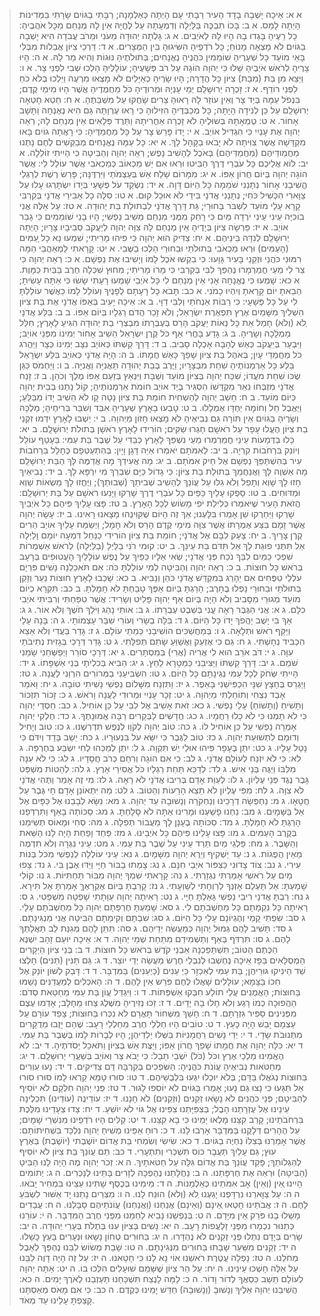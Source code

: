 > א א: אֵיכָה יָשְׁבָה בָדָד הָעִיר רַבָּתִי עָם הָיְתָה כְּאַלְמָנָה; רַבָּתִי בַגּוֹיִם שָׂרָתִי בַּמְּדִינוֹת הָיְתָה לָמַס.
> א ב: בָּכוֹ תִבְכֶּה בַּלַּיְלָה וְדִמְעָתָהּ עַל לֶחֱיָהּ אֵין לָהּ מְנַחֵם מִכָּל אֹהֲבֶיהָ:  כָּל רֵעֶיהָ בָּגְדוּ בָהּ הָיוּ לָהּ לְאֹיְבִים.
> א ג: גָּלְתָה יְהוּדָה מֵעֹנִי וּמֵרֹב עֲבֹדָה הִיא יָשְׁבָה בַגּוֹיִם לֹא מָצְאָה מָנוֹחַ; כָּל רֹדְפֶיהָ הִשִּׂיגוּהָ בֵּין הַמְּצָרִים.
> א ד: דַּרְכֵי צִיּוֹן אֲבֵלוֹת מִבְּלִי בָּאֵי מוֹעֵד כָּל שְׁעָרֶיהָ שׁוֹמֵמִין כֹּהֲנֶיהָ נֶאֱנָחִים; בְּתוּלֹתֶיהָ נּוּגוֹת וְהִיא מַר לָהּ.
> א ה: הָיוּ צָרֶיהָ לְרֹאשׁ אֹיְבֶיהָ שָׁלוּ כִּי יְהוָה הוֹגָהּ עַל רֹב פְּשָׁעֶיהָ; עוֹלָלֶיהָ הָלְכוּ שְׁבִי לִפְנֵי צָר.
> א ו: וַיֵּצֵא מִן בַּת (מִבַּת) צִיּוֹן כָּל הֲדָרָהּ; הָיוּ שָׂרֶיהָ כְּאַיָּלִים לֹא מָצְאוּ מִרְעֶה וַיֵּלְכוּ בְלֹא כֹחַ לִפְנֵי רוֹדֵף.
> א ז: זָכְרָה יְרוּשָׁלִַם יְמֵי עָנְיָהּ וּמְרוּדֶיהָ כֹּל מַחֲמֻדֶיהָ אֲשֶׁר הָיוּ מִימֵי קֶדֶם; בִּנְפֹל עַמָּהּ בְּיַד צָר וְאֵין עוֹזֵר לָהּ רָאוּהָ צָרִים שָׂחֲקוּ עַל מִשְׁבַּתֶּהָ.
> א ח: חֵטְא חָטְאָה יְרוּשָׁלִַם עַל כֵּן לְנִידָה הָיָתָה; כָּל מְכַבְּדֶיהָ הִזִּילוּהָ כִּי רָאוּ עֶרְוָתָהּ גַּם הִיא נֶאֶנְחָה וַתָּשָׁב אָחוֹר.
> א ט: טֻמְאָתָהּ בְּשׁוּלֶיהָ לֹא זָכְרָה אַחֲרִיתָהּ וַתֵּרֶד פְּלָאִים אֵין מְנַחֵם לָהּ; רְאֵה יְהוָה אֶת עָנְיִי כִּי הִגְדִּיל אוֹיֵב.
> א י: יָדוֹ פָּרַשׂ צָר עַל כָּל מַחֲמַדֶּיהָ:  כִּי רָאֲתָה גוֹיִם בָּאוּ מִקְדָּשָׁהּ אֲשֶׁר צִוִּיתָה לֹא יָבֹאוּ בַקָּהָל לָךְ.
> א יא: כָּל עַמָּהּ נֶאֱנָחִים מְבַקְּשִׁים לֶחֶם נָתְנוּ מַחֲמַודֵּיהֶם (מַחֲמַדֵּיהֶם) בְּאֹכֶל לְהָשִׁיב נָפֶשׁ; רְאֵה יְהוָה וְהַבִּיטָה כִּי הָיִיתִי זוֹלֵלָה.
> א יב: לוֹא אֲלֵיכֶם כָּל עֹבְרֵי דֶרֶךְ הַבִּיטוּ וּרְאוּ אִם יֵשׁ מַכְאוֹב כְּמַכְאֹבִי אֲשֶׁר עוֹלַל לִי:  אֲשֶׁר הוֹגָה יְהוָה בְּיוֹם חֲרוֹן אַפּוֹ.
> א יג: מִמָּרוֹם שָׁלַח אֵשׁ בְּעַצְמֹתַי וַיִּרְדֶּנָּה; פָּרַשׂ רֶשֶׁת לְרַגְלַי הֱשִׁיבַנִי אָחוֹר נְתָנַנִי שֹׁמֵמָה כָּל הַיּוֹם דָּוָה.
> א יד: נִשְׂקַד עֹל פְּשָׁעַי בְּיָדוֹ יִשְׂתָּרְגוּ עָלוּ עַל צַוָּארִי הִכְשִׁיל כֹּחִי; נְתָנַנִי אֲדֹנָי בִּידֵי לֹא אוּכַל קוּם.
> א טו: סִלָּה כָל אַבִּירַי אֲדֹנָי בְּקִרְבִּי קָרָא עָלַי מוֹעֵד לִשְׁבֹּר בַּחוּרָי; גַּת דָּרַךְ אֲדֹנָי לִבְתוּלַת בַּת יְהוּדָה.
> א טז: עַל אֵלֶּה אֲנִי בוֹכִיָּה עֵינִי עֵינִי יֹרְדָה מַּיִם כִּי רָחַק מִמֶּנִּי מְנַחֵם מֵשִׁיב נַפְשִׁי; הָיוּ בָנַי שׁוֹמֵמִים כִּי גָבַר אוֹיֵב.
> א יז: פֵּרְשָׂה צִיּוֹן בְּיָדֶיהָ אֵין מְנַחֵם לָהּ צִוָּה יְהוָה לְיַעֲקֹב סְבִיבָיו צָרָיו; הָיְתָה יְרוּשָׁלִַם לְנִדָּה בֵּינֵיהֶם.
> א יח: צַדִּיק הוּא יְהוָה כִּי פִיהוּ מָרִיתִי; שִׁמְעוּ נָא כָל ָעַמִּים (הָעַמִּים) וּרְאוּ מַכְאֹבִי בְּתוּלֹתַי וּבַחוּרַי הָלְכוּ בַשֶּׁבִי.
> א יט: קָרָאתִי לַמְאַהֲבַי הֵמָּה רִמּוּנִי כֹּהֲנַי וּזְקֵנַי בָּעִיר גָּוָעוּ:  כִּי בִקְשׁוּ אֹכֶל לָמוֹ וְיָשִׁיבוּ אֶת נַפְשָׁם.
> א כ: רְאֵה יְהוָה כִּי צַר לִי מֵעַי חֳמַרְמָרוּ נֶהְפַּךְ לִבִּי בְּקִרְבִּי כִּי מָרוֹ מָרִיתִי; מִחוּץ שִׁכְּלָה חֶרֶב בַּבַּיִת כַּמָּוֶת.
> א כא: שָׁמְעוּ כִּי נֶאֱנָחָה אָנִי אֵין מְנַחֵם לִי כָּל אֹיְבַי שָׁמְעוּ רָעָתִי שָׂשׂוּ כִּי אַתָּה עָשִׂיתָ; הֵבֵאתָ יוֹם קָרָאתָ וְיִהְיוּ כָמֹנִי.
> א כב: תָּבֹא כָל רָעָתָם לְפָנֶיךָ וְעוֹלֵל לָמוֹ כַּאֲשֶׁר עוֹלַלְתָּ לִי עַל כָּל פְּשָׁעָי:  כִּי רַבּוֹת אַנְחֹתַי וְלִבִּי דַוָּי.
> ב א: אֵיכָה יָעִיב בְּאַפּוֹ אֲדֹנָי אֶת בַּת צִיּוֹן הִשְׁלִיךְ מִשָּׁמַיִם אֶרֶץ תִּפְאֶרֶת יִשְׂרָאֵל; וְלֹא זָכַר הֲדֹם רַגְלָיו בְּיוֹם אַפּוֹ.
> ב ב: בִּלַּע אֲדֹנָי ְלֹא (וְלֹא) חָמַל אֵת כָּל נְאוֹת יַעֲקֹב הָרַס בְּעֶבְרָתוֹ מִבְצְרֵי בַת יְהוּדָה הִגִּיעַ לָאָרֶץ; חִלֵּל מַמְלָכָה וְשָׂרֶיהָ.
> ב ג: גָּדַע בָּחֳרִי אַף כֹּל קֶרֶן יִשְׂרָאֵל הֵשִׁיב אָחוֹר יְמִינוֹ מִפְּנֵי אוֹיֵב; וַיִּבְעַר בְּיַעֲקֹב כְּאֵשׁ לֶהָבָה אָכְלָה סָבִיב.
> ב ד: דָּרַךְ קַשְׁתּוֹ כְּאוֹיֵב נִצָּב יְמִינוֹ כְּצָר וַיַּהֲרֹג כֹּל מַחֲמַדֵּי עָיִן; בְּאֹהֶל בַּת צִיּוֹן שָׁפַךְ כָּאֵשׁ חֲמָתוֹ.
> ב ה: הָיָה אֲדֹנָי כְּאוֹיֵב בִּלַּע יִשְׂרָאֵל בִּלַּע כָּל אַרְמְנוֹתֶיהָ שִׁחֵת מִבְצָרָיו; וַיֶּרֶב בְּבַת יְהוּדָה תַּאֲנִיָּה וַאֲנִיָּה.
> ב ו: וַיַּחְמֹס כַּגַּן שֻׂכּוֹ שִׁחֵת מֹעֲדוֹ; שִׁכַּח יְהוָה בְּצִיּוֹן מוֹעֵד וְשַׁבָּת וַיִּנְאַץ בְּזַעַם אַפּוֹ מֶלֶךְ וְכֹהֵן.
> ב ז: זָנַח אֲדֹנָי מִזְבְּחוֹ נִאֵר מִקְדָּשׁוֹ הִסְגִּיר בְּיַד אוֹיֵב חוֹמֹת אַרְמְנוֹתֶיהָ; קוֹל נָתְנוּ בְּבֵית יְהוָה כְּיוֹם מוֹעֵד.
> ב ח: חָשַׁב יְהוָה לְהַשְׁחִית חוֹמַת בַּת צִיּוֹן נָטָה קָו לֹא הֵשִׁיב יָדוֹ מִבַּלֵּעַ; וַיַּאֲבֶל חֵל וְחוֹמָה יַחְדָּו אֻמְלָלוּ.
> ב ט: טָבְעוּ בָאָרֶץ שְׁעָרֶיהָ אִבַּד וְשִׁבַּר בְּרִיחֶיהָ; מַלְכָּהּ וְשָׂרֶיהָ בַגּוֹיִם אֵין תּוֹרָה גַּם נְבִיאֶיהָ לֹא מָצְאוּ חָזוֹן מֵיְהוָה.
> ב י: יֵשְׁבוּ לָאָרֶץ יִדְּמוּ זִקְנֵי בַת צִיּוֹן הֶעֱלוּ עָפָר עַל רֹאשָׁם חָגְרוּ שַׂקִּים; הוֹרִידוּ לָאָרֶץ רֹאשָׁן בְּתוּלֹת יְרוּשָׁלִָם.
> ב יא: כָּלוּ בַדְּמָעוֹת עֵינַי חֳמַרְמְרוּ מֵעַי נִשְׁפַּךְ לָאָרֶץ כְּבֵדִי עַל שֶׁבֶר בַּת עַמִּי:  בֵּעָטֵף עוֹלֵל וְיוֹנֵק בִּרְחֹבוֹת קִרְיָה.
> ב יב: לְאִמֹּתָם יֹאמְרוּ אַיֵּה דָּגָן וָיָיִן:  בְּהִתְעַטְּפָם כֶּחָלָל בִּרְחֹבוֹת עִיר בְּהִשְׁתַּפֵּךְ נַפְשָׁם אֶל חֵיק אִמֹּתָם.
> ב יג: מָה אֲעִידֵךְ מָה אֲדַמֶּה לָּךְ הַבַּת יְרוּשָׁלִַם מָה אַשְׁוֶה לָּךְ וַאֲנַחֲמֵךְ בְּתוּלַת בַּת צִיּוֹן:  כִּי גָדוֹל כַּיָּם שִׁבְרֵךְ מִי יִרְפָּא לָךְ.
> ב יד: נְבִיאַיִךְ חָזוּ לָךְ שָׁוְא וְתָפֵל וְלֹא גִלּוּ עַל עֲוֹנֵךְ לְהָשִׁיב שְׁביּתֵךְ (שְׁבוּתֵךְ); וַיֶּחֱזוּ לָךְ מַשְׂאוֹת שָׁוְא וּמַדּוּחִים.
> ב טו: סָפְקוּ עָלַיִךְ כַּפַּיִם כָּל עֹבְרֵי דֶרֶךְ שָׁרְקוּ וַיָּנִעוּ רֹאשָׁם עַל בַּת יְרוּשָׁלִָם:  הֲזֹאת הָעִיר שֶׁיֹּאמְרוּ כְּלִילַת יֹפִי מָשׂוֹשׂ לְכָל הָאָרֶץ.
> ב טז: פָּצוּ עָלַיִךְ פִּיהֶם כָּל אֹיְבַיִךְ שָׁרְקוּ וַיַּחַרְקוּ שֵׁן אָמְרוּ בִּלָּעְנוּ; אַךְ זֶה הַיּוֹם שֶׁקִּוִּינֻהוּ מָצָאנוּ רָאִינוּ.
> ב יז: עָשָׂה יְהוָה אֲשֶׁר זָמָם בִּצַּע אֶמְרָתוֹ אֲשֶׁר צִוָּה מִימֵי קֶדֶם הָרַס וְלֹא חָמָל; וַיְשַׂמַּח עָלַיִךְ אוֹיֵב הֵרִים קֶרֶן צָרָיִךְ.
> ב יח: צָעַק לִבָּם אֶל אֲדֹנָי; חוֹמַת בַּת צִיּוֹן הוֹרִידִי כַנַּחַל דִּמְעָה יוֹמָם וָלַיְלָה אַל תִּתְּנִי פוּגַת לָךְ אַל תִּדֹּם בַּת עֵינֵךְ.
> ב יט: קוּמִי רֹנִּי בַלַּיְלָ (בַלַּיְלָה) לְרֹאשׁ אַשְׁמֻרוֹת שִׁפְכִי כַמַּיִם לִבֵּךְ נֹכַח פְּנֵי אֲדֹנָי; שְׂאִי אֵלָיו כַּפַּיִךְ עַל נֶפֶשׁ עוֹלָלַיִךְ הָעֲטוּפִים בְּרָעָב בְּרֹאשׁ כָּל חוּצוֹת.
> ב כ: רְאֵה יְהוָה וְהַבִּיטָה לְמִי עוֹלַלְתָּ כֹּה:  אִם תֹּאכַלְנָה נָשִׁים פִּרְיָם עֹלְלֵי טִפֻּחִים אִם יֵהָרֵג בְּמִקְדַּשׁ אֲדֹנָי כֹּהֵן וְנָבִיא.
> ב כא: שָׁכְבוּ לָאָרֶץ חוּצוֹת נַעַר וְזָקֵן בְּתוּלֹתַי וּבַחוּרַי נָפְלוּ בֶחָרֶב; הָרַגְתָּ בְּיוֹם אַפֶּךָ טָבַחְתָּ לֹא חָמָלְתָּ.
> ב כב: תִּקְרָא כְיוֹם מוֹעֵד מְגוּרַי מִסָּבִיב וְלֹא הָיָה בְּיוֹם אַף יְהוָה פָּלִיט וְשָׂרִיד:  אֲשֶׁר טִפַּחְתִּי וְרִבִּיתִי אֹיְבִי כִלָּם.
> ג א: אֲנִי הַגֶּבֶר רָאָה עֳנִי בְּשֵׁבֶט עֶבְרָתוֹ.
> ג ב: אוֹתִי נָהַג וַיֹּלַךְ חֹשֶׁךְ וְלֹא אוֹר.
> ג ג: אַךְ בִּי יָשֻׁב יַהֲפֹךְ יָדוֹ כָּל הַיּוֹם.
> ג ד: בִּלָּה בְשָׂרִי וְעוֹרִי שִׁבַּר עַצְמוֹתָי.
> ג ה: בָּנָה עָלַי וַיַּקַּף רֹאשׁ וּתְלָאָה.
> ג ו: בְּמַחֲשַׁכִּים הוֹשִׁיבַנִי כְּמֵתֵי עוֹלָם.
> ג ז: גָּדַר בַּעֲדִי וְלֹא אֵצֵא הִכְבִּיד נְחָשְׁתִּי.
> ג ח: גַּם כִּי אֶזְעַק וַאֲשַׁוֵּעַ שָׂתַם תְּפִלָּתִי.
> ג ט: גָּדַר דְּרָכַי בְּגָזִית נְתִיבֹתַי עִוָּה.
> ג י: דֹּב אֹרֵב הוּא לִי אֲרִיה (אֲרִי) בְּמִסְתָּרִים.
> ג יא: דְּרָכַי סוֹרֵר וַיְפַשְּׁחֵנִי שָׂמַנִי שֹׁמֵם.
> ג יב: דָּרַךְ קַשְׁתּוֹ וַיַּצִּיבֵנִי כַּמַּטָּרָא לַחֵץ.
> ג יג: הֵבִיא בְּכִלְיֹתָי בְּנֵי אַשְׁפָּתוֹ.
> ג יד: הָיִיתִי שְּׂחֹק לְכָל עַמִּי נְגִינָתָם כָּל הַיּוֹם.
> ג טו: הִשְׂבִּיעַנִי בַמְּרוֹרִים הִרְוַנִי לַעֲנָה.
> ג טז: וַיַּגְרֵס בֶּחָצָץ שִׁנָּי הִכְפִּישַׁנִי בָּאֵפֶר.
> ג יז: וַתִּזְנַח מִשָּׁלוֹם נַפְשִׁי נָשִׁיתִי טוֹבָה.
> ג יח: וָאֹמַר אָבַד נִצְחִי וְתוֹחַלְתִּי מֵיְהוָה.
> ג יט: זְכָר עָנְיִי וּמְרוּדִי לַעֲנָה וָרֹאשׁ.
> ג כ: זָכוֹר תִּזְכּוֹר וְתָשֹׁיחַ (וְתָשׁוֹחַ) עָלַי נַפְשִׁי.
> ג כא: זֹאת אָשִׁיב אֶל לִבִּי עַל כֵּן אוֹחִיל.
> ג כב: חַסְדֵי יְהוָה כִּי לֹא תָמְנוּ כִּי לֹא כָלוּ רַחֲמָיו.
> ג כג: חֲדָשִׁים לַבְּקָרִים רַבָּה אֱמוּנָתֶךָ.
> ג כד: חֶלְקִי יְהוָה אָמְרָה נַפְשִׁי עַל כֵּן אוֹחִיל לוֹ.
> ג כה: טוֹב יְהוָה לְקֹוָו לְנֶפֶשׁ תִּדְרְשֶׁנּוּ.
> ג כו: טוֹב וְיָחִיל וְדוּמָם לִתְשׁוּעַת יְהוָה.
> ג כז: טוֹב לַגֶּבֶר כִּי יִשָּׂא עֹל בִּנְעוּרָיו.
> ג כח: יֵשֵׁב בָּדָד וְיִדֹּם כִּי נָטַל עָלָיו.
> ג כט: יִתֵּן בֶּעָפָר פִּיהוּ אוּלַי יֵשׁ תִּקְוָה.
> ג ל: יִתֵּן לְמַכֵּהוּ לֶחִי יִשְׂבַּע בְּחֶרְפָּה.
> ג לא: כִּי לֹא יִזְנַח לְעוֹלָם אֲדֹנָי.
> ג לב: כִּי אִם הוֹגָה וְרִחַם כְּרֹב חֲסָדָיו.
> ג לג: כִּי לֹא עִנָּה מִלִּבּוֹ וַיַּגֶּה בְּנֵי אִישׁ.
> ג לד: לְדַכֵּא תַּחַת רַגְלָיו כֹּל אֲסִירֵי אָרֶץ.
> ג לה: לְהַטּוֹת מִשְׁפַּט גָּבֶר נֶגֶד פְּנֵי עֶלְיוֹן.
> ג לו: לְעַוֵּת אָדָם בְּרִיבוֹ אֲדֹנָי לֹא רָאָה.
> ג לז: מִי זֶה אָמַר וַתֶּהִי אֲדֹנָי לֹא צִוָּה.
> ג לח: מִפִּי עֶלְיוֹן לֹא תֵצֵא הָרָעוֹת וְהַטּוֹב.
> ג לט: מַה יִּתְאוֹנֵן אָדָם חָי גֶּבֶר עַל חֲטָאָו.
> ג מ: נַחְפְּשָׂה דְרָכֵינוּ וְנַחְקֹרָה וְנָשׁוּבָה עַד יְהוָה.
> ג מא: נִשָּׂא לְבָבֵנוּ אֶל כַּפָּיִם אֶל אֵל בַּשָּׁמָיִם.
> ג מב: נַחְנוּ פָשַׁעְנוּ וּמָרִינוּ אַתָּה לֹא סָלָחְתָּ.
> ג מג: סַכּוֹתָה בָאַף וַתִּרְדְּפֵנוּ הָרַגְתָּ לֹא חָמָלְתָּ.
> ג מד: סַכּוֹתָה בֶעָנָן לָךְ מֵעֲבוֹר תְּפִלָּה.
> ג מה: סְחִי וּמָאוֹס תְּשִׂימֵנוּ בְּקֶרֶב הָעַמִּים.
> ג מו: פָּצוּ עָלֵינוּ פִּיהֶם כָּל אֹיְבֵינוּ.
> ג מז: פַּחַד וָפַחַת הָיָה לָנוּ הַשֵּׁאת וְהַשָּׁבֶר.
> ג מח: פַּלְגֵי מַיִם תֵּרַד עֵינִי עַל שֶׁבֶר בַּת עַמִּי.
> ג מט: עֵינִי נִגְּרָה וְלֹא תִדְמֶה מֵאֵין הֲפֻגוֹת.
> ג נ: עַד יַשְׁקִיף וְיֵרֶא יְהוָה מִשָּׁמָיִם.
> ג נא: עֵינִי עוֹלְלָה לְנַפְשִׁי מִכֹּל בְּנוֹת עִירִי.
> ג נב: צוֹד צָדוּנִי כַּצִּפּוֹר אֹיְבַי חִנָּם.
> ג נג: צָמְתוּ בַבּוֹר חַיָּי וַיַּדּוּ אֶבֶן בִּי.
> ג נד: צָפוּ מַיִם עַל רֹאשִׁי אָמַרְתִּי נִגְזָרְתִּי.
> ג נה: קָרָאתִי שִׁמְךָ יְהוָה מִבּוֹר תַּחְתִּיּוֹת.
> ג נו: קוֹלִי שָׁמָעְתָּ:  אַל תַּעְלֵם אָזְנְךָ לְרַוְחָתִי לְשַׁוְעָתִי.
> ג נז: קָרַבְתָּ בְּיוֹם אֶקְרָאֶךָּ אָמַרְתָּ אַל תִּירָא.
> ג נח: רַבְתָּ אֲדֹנָי רִיבֵי נַפְשִׁי גָּאַלְתָּ חַיָּי.
> ג נט: רָאִיתָה יְהוָה עַוָּתָתִי שָׁפְטָה מִשְׁפָּטִי.
> ג ס: רָאִיתָה כָּל נִקְמָתָם כָּל מַחְשְׁבֹתָם לִי.
> ג סא: שָׁמַעְתָּ חֶרְפָּתָם יְהוָה כָּל מַחְשְׁבֹתָם עָלָי.
> ג סב: שִׂפְתֵי קָמַי וְהֶגְיוֹנָם עָלַי כָּל הַיּוֹם.
> ג סג: שִׁבְתָּם וְקִימָתָם הַבִּיטָה אֲנִי מַנְגִּינָתָם.
> ג סד: תָּשִׁיב לָהֶם גְּמוּל יְהוָה כְּמַעֲשֵׂה יְדֵיהֶם.
> ג סה: תִּתֵּן לָהֶם מְגִנַּת לֵב תַּאֲלָתְךָ לָהֶם.
> ג סו: תִּרְדֹּף בְּאַף וְתַשְׁמִידֵם מִתַּחַת שְׁמֵי יְהוָה.
> ד א: אֵיכָה יוּעַם זָהָב יִשְׁנֶא הַכֶּתֶם הַטּוֹב; תִּשְׁתַּפֵּכְנָה אַבְנֵי קֹדֶשׁ בְּרֹאשׁ כָּל חוּצוֹת.
> ד ב: בְּנֵי צִיּוֹן הַיְקָרִים הַמְסֻלָּאִים בַּפָּז אֵיכָה נֶחְשְׁבוּ לְנִבְלֵי חֶרֶשׂ מַעֲשֵׂה יְדֵי יוֹצֵר.
> ד ג: גַּם תַּנִּין (תַּנִּים) חָלְצוּ שַׁד הֵינִיקוּ גּוּרֵיהֶן; בַּת עַמִּי לְאַכְזָר כַּיְ עֵנִים (כַּיְעֵנִים) בַּמִּדְבָּר.
> ד ד: דָּבַק לְשׁוֹן יוֹנֵק אֶל חִכּוֹ בַּצָּמָא; עוֹלָלִים שָׁאֲלוּ לֶחֶם פֹּרֵשׂ אֵין לָהֶם.
> ד ה: הָאֹכְלִים לְמַעֲדַנִּים נָשַׁמּוּ בַּחוּצוֹת; הָאֱמֻנִים עֲלֵי תוֹלָע חִבְּקוּ אַשְׁפַּתּוֹת.
> ד ו: וַיִּגְדַּל עֲוֹן בַּת עַמִּי מֵחַטַּאת סְדֹם:  הַהֲפוּכָה כְמוֹ רָגַע וְלֹא חָלוּ בָהּ יָדָיִם.
> ד ז: זַכּוּ נְזִירֶיהָ מִשֶּׁלֶג צַחוּ מֵחָלָב; אָדְמוּ עֶצֶם מִפְּנִינִים סַפִּיר גִּזְרָתָם.
> ד ח: חָשַׁךְ מִשְּׁחוֹר תָּאֳרָם לֹא נִכְּרוּ בַּחוּצוֹת; צָפַד עוֹרָם עַל עַצְמָם יָבֵשׁ הָיָה כָעֵץ.
> ד ט: טוֹבִים הָיוּ חַלְלֵי חֶרֶב מֵחַלְלֵי רָעָב:  שֶׁהֵם יָזֻבוּ מְדֻקָּרִים מִתְּנוּבֹת שָׂדָי.
> ד י: יְדֵי נָשִׁים רַחֲמָנִיּוֹת בִּשְּׁלוּ יַלְדֵיהֶן; הָיוּ לְבָרוֹת לָמוֹ בְּשֶׁבֶר בַּת עַמִּי.
> ד יא: כִּלָּה יְהוָה אֶת חֲמָתוֹ שָׁפַךְ חֲרוֹן אַפּוֹ; וַיַּצֶּת אֵשׁ בְּצִיּוֹן וַתֹּאכַל יְסֹדֹתֶיהָ.
> ד יב: לֹא הֶאֱמִינוּ מַלְכֵי אֶרֶץ וכֹּל (כֹּל) יֹשְׁבֵי תֵבֵל:  כִּי יָבֹא צַר וְאוֹיֵב בְּשַׁעֲרֵי יְרוּשָׁלִָם.
> ד יג: מֵחַטֹּאות נְבִיאֶיהָ עֲוֹנֹת כֹּהֲנֶיהָ:  הַשֹּׁפְכִים בְּקִרְבָּהּ דַּם צַדִּיקִים.
> ד יד: נָעוּ עִוְרִים בַּחוּצוֹת נְגֹאֲלוּ בַּדָּם; בְּלֹא יוּכְלוּ יִגְּעוּ בִּלְבֻשֵׁיהֶם.
> ד טו: סוּרוּ טָמֵא קָרְאוּ לָמוֹ סוּרוּ סוּרוּ אַל תִּגָּעוּ כִּי נָצוּ גַּם נָעוּ; אָמְרוּ בַּגּוֹיִם לֹא יוֹסִפוּ לָגוּר.
> ד טז: פְּנֵי יְהוָה חִלְּקָם לֹא יוֹסִיף לְהַבִּיטָם; פְּנֵי כֹהֲנִים לֹא נָשָׂאוּ זְקֵנִים (וּזְקֵנִים) לֹא חָנָנוּ.
> ד יז: עוֹדֵינֻה (עוֹדֵינוּ) תִּכְלֶינָה עֵינֵינוּ אֶל עֶזְרָתֵנוּ הָבֶל; בְּצִפִּיָּתֵנוּ צִפִּינוּ אֶל גּוֹי לֹא יוֹשִׁעַ.
> ד יח: צָדוּ צְעָדֵינוּ מִלֶּכֶת בִּרְחֹבֹתֵינוּ; קָרַב קִצֵּנוּ מָלְאוּ יָמֵינוּ כִּי בָא קִצֵּנוּ.
> ד יט: קַלִּים הָיוּ רֹדְפֵינוּ מִנִּשְׁרֵי שָׁמָיִם; עַל הֶהָרִים דְּלָקֻנוּ בַּמִּדְבָּר אָרְבוּ לָנוּ.
> ד כ: רוּחַ אַפֵּינוּ מְשִׁיחַ יְהוָה נִלְכַּד בִּשְׁחִיתוֹתָם:  אֲשֶׁר אָמַרְנוּ בְּצִלּוֹ נִחְיֶה בַגּוֹיִם.
> ד כא: שִׂישִׂי וְשִׂמְחִי בַּת אֱדוֹם יוֹשֶׁבֶתי (יוֹשֶׁבֶת) בְּאֶרֶץ עוּץ; גַּם עָלַיִךְ תַּעֲבָר כּוֹס תִּשְׁכְּרִי וְתִתְעָרִי.
> ד כב: תַּם עֲוֹנֵךְ בַּת צִיּוֹן לֹא יוֹסִיף לְהַגְלוֹתֵךְ; פָּקַד עֲוֹנֵךְ בַּת אֱדוֹם גִּלָּה עַל חַטֹּאתָיִךְ.
> ה א: זְכֹר יְהוָה מֶה הָיָה לָנוּ הַבִּיטָ (הַבִּיטָה) וּרְאֵה אֶת חֶרְפָּתֵנוּ.
> ה ב: נַחֲלָתֵנוּ נֶהֶפְכָה לְזָרִים בָּתֵּינוּ לְנָכְרִים.
> ה ג: יְתוֹמִים הָיִינוּ ְאֵין (וְאֵין) אָב אִמֹּתֵינוּ כְּאַלְמָנוֹת.
> ה ד: מֵימֵינוּ בְּכֶסֶף שָׁתִינוּ עֵצֵינוּ בִּמְחִיר יָבֹאוּ.
> ה ה: עַל צַוָּארֵנוּ נִרְדָּפְנוּ יָגַעְנוּ ְלֹא (וְלֹא) הוּנַח לָנוּ.
> ה ו: מִצְרַיִם נָתַנּוּ יָד אַשּׁוּר לִשְׂבֹּעַ לָחֶם.
> ה ז: אֲבֹתֵינוּ חָטְאוּ ְאֵינָם (וְאֵינָם) אֲנַחְנוּ (וַאֲנַחְנוּ) עֲוֹנֹתֵיהֶם סָבָלְנוּ.
> ה ח: עֲבָדִים מָשְׁלוּ בָנוּ פֹּרֵק אֵין מִיָּדָם.
> ה ט: בְּנַפְשֵׁנוּ נָבִיא לַחְמֵנוּ מִפְּנֵי חֶרֶב הַמִּדְבָּר.
> ה י: עוֹרֵנוּ כְּתַנּוּר נִכְמָרוּ מִפְּנֵי זַלְעֲפוֹת רָעָב.
> ה יא: נָשִׁים בְּצִיּוֹן עִנּוּ בְּתֻלֹת בְּעָרֵי יְהוּדָה.
> ה יב: שָׂרִים בְּיָדָם נִתְלוּ פְּנֵי זְקֵנִים לֹא נֶהְדָּרוּ.
> ה יג: בַּחוּרִים טְחוֹן נָשָׂאוּ וּנְעָרִים בָּעֵץ כָּשָׁלוּ.
> ה יד: זְקֵנִים מִשַּׁעַר שָׁבָתוּ בַּחוּרִים מִנְּגִינָתָם.
> ה טו: שָׁבַת מְשׂוֹשׂ לִבֵּנוּ נֶהְפַּךְ לְאֵבֶל מְחֹלֵנוּ.
> ה טז: נָפְלָה עֲטֶרֶת רֹאשֵׁנוּ אוֹי נָא לָנוּ כִּי חָטָאנוּ.
> ה יז: עַל זֶה הָיָה דָוֶה לִבֵּנוּ עַל אֵלֶּה חָשְׁכוּ עֵינֵינוּ.
> ה יח: עַל הַר צִיּוֹן שֶׁשָּׁמֵם שׁוּעָלִים הִלְּכוּ בוֹ.
> ה יט: אַתָּה יְהוָה לְעוֹלָם תֵּשֵׁב כִּסְאֲךָ לְדוֹר וָדוֹר.
> ה כ: לָמָּה לָנֶצַח תִּשְׁכָּחֵנוּ תַּעַזְבֵנוּ לְאֹרֶךְ יָמִים.
> ה כא: הֲשִׁיבֵנוּ יְהוָה אֵלֶיךָ וְנָשׁוּבָ (וְנָשׁוּבָה) חַדֵּשׁ יָמֵינוּ כְּקֶדֶם.
> ה כב: כִּי אִם מָאֹס מְאַסְתָּנוּ קָצַפְתָּ עָלֵינוּ עַד מְאֹד.
